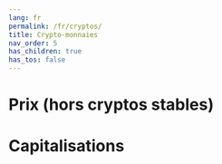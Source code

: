 ```yaml
---
lang: fr
permalink: /fr/cryptos/
title: Crypto-monnaies
nav_order: 5
has_children: true
has_tos: false
---
```


# Prix (hors cryptos stables)

<script src="https://widgets.coingecko.com/coingecko-coin-compare-chart-widget.js"></script>
<coingecko-coin-compare-chart-widget coin-ids="cardano,binancecoin,bitcoin,pancakeswap-token,ethereum,midas" currency="eur" locale="fr"></coingecko-coin-compare-chart-widget>


# Capitalisations

<script src="https://widgets.coingecko.com/coingecko-coin-heatmap-widget.js"></script>
<coingecko-coin-heatmap-widget height="450" locale="fr"></coingecko-coin-heatmap-widget>
